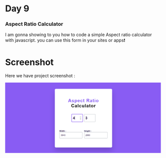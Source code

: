 # Day 9

### Aspect Ratio Calculator

I am gonna showing to you how to code a simple Aspect ratio calculator with javascript. you can use this form in your sites or apps❗️

# Screenshot

Here we have project screenshot :

![screenshot](Screenshot.png)
